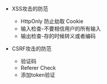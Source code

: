+ XSS攻击的防范
  * HttpOnly 防止劫取 Cookie
  * 输入检查-不要相信用户的所有输入
  * 输出检查-存的时候转义或者编码

+ CSRF攻击的防范
  * 验证码
  * Referer Check
  * 添加token验证